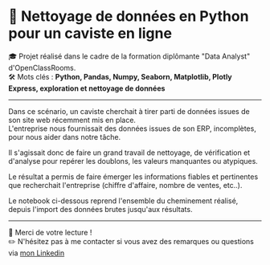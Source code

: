 # 🍾 Nettoyage de données en Python pour un caviste en ligne

🎓 Projet réalisé dans le cadre de la formation diplômante "Data Analyst" d'OpenClassRooms.<br>
🛠 Mots clés : **Python, Pandas, Numpy, Seaborn, Matplotlib, Plotly Express, exploration et nettoyage de données**

---

Dans ce scénario, un caviste cherchait à tirer parti de données issues de son site web récemment mis en place. <br>L'entreprise nous fournissait des données issues de son ERP, incomplètes, pour nous aider dans notre tâche.

Il s'agissait donc de faire un grand travail de nettoyage, de vérification et d'analyse pour repérer les doublons, les valeurs manquantes ou atypiques.

Le résultat a permis de faire émerger les informations fiables et pertinentes que recherchait l'entreprise (chiffre d'affaire, nombre de ventes, etc..).

Le notebook ci-dessous reprend l'ensemble du cheminement réalisé, depuis l'import des données brutes jusqu'aux résultats.

---

👋 Merci de votre lecture !<br>
✏️ N'hésitez pas à me contacter si vous avez des remarques ou questions via [mon Linkedin](https://www.linkedin.com/in/florian-thouraud)
